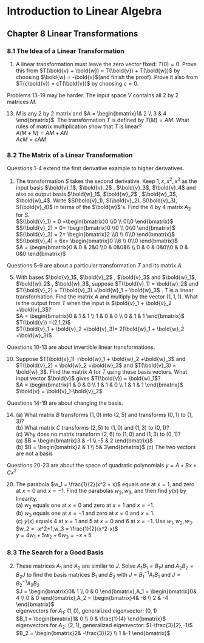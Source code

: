 # Introduction to Linear Algebra
## Chapter 8 Linear Transformations
### 8.1 The Idea of a Linear Transformation
1. A linear transformation must leave the zero vector fixed: $T(0) = 0$. Prove this from $T(\bold{v} + \bold{w}) = T(\bold{v}) + T(\bold{w})$ by choosing $\bold{w} = -\bold{v}$(and finish the proof). Prove it 
also from $T(c\bold{v}) = cT(\bold{v})$ by choosing $c = 0$.

Problems 13-19 may be harder. The input space $V$ contains all 2 by 2 matrices $M$.  

13. $M$ is any 2 by 2 matrix and $A = \begin{bmatrix}1& 2  \\ 3 & 4 \end{bmatrix}$. The transformation $T$ is defined by $T (M) = AM$. What rules of matrix multiplication show that $T$ is linear?  
    $A(M+N) = AM + AN$  
    $AcM = cAM$  
### 8.2 The Matrix of a Linear Transformation
Questions 1-4 extend the first derivative example to higher derivatives.  
1. The transformation $S$ takes the second derivative. Keep $1, x, x^2, x^3$ as the input basis $\bold{v}_1$, $\bold{v}_2$ , $\bold{v}_3$, $\bold{v}_4$ and also as output basis $\bold{w}_1$, $\bold{w}_2$ , $\bold{w}_3$, $\bold{w}_4$. Write $S(\bold{v}_1), S(\bold{v}_2), S(\bold{v}_3), S(\bold{v}_4)$ in terms of the $\bold{w}$'s. Find the 4 by 4 matrix $A_2$ for $S$.    
   $S(\bold{v}_1) = 0 =\begin{bmatrix}0 \\0  \\ 0\\0 \end{bmatrix}$    
   $S(\bold{v}_2) = 0= \begin{bmatrix}0 \\0  \\ 0\\0 \end{bmatrix}$  
   $S(\bold{v}_3) = 2= \begin{bmatrix}2 \\0  \\ 0\\0 \end{bmatrix}$  
   $S(\bold{v}_4) = 6x= \begin{bmatrix}0 \\6  \\ 0\\0 \end{bmatrix}$   
   $A = \begin{bmatrix}0 & 0 & 2&0 \\0 & 0&0&6 \\ 0 & 0 & 0&0\\0 & 0 & 0&0 \end{bmatrix}$

Questions 5-9 are about a particular transformation $T$ and its matrix $A$.

5. With bases $\bold{v}_1$, $\bold{v}_2$ , $\bold{v}_3$ and $\bold{w}_1$, $\bold{w}_2$ , $\bold{w}_3$, suppose $T(\bold{v}_1) = \bold{w}_2$ and $T(\bold{v}_2) = T(\bold{v}_3) =\bold{w}_1 + \bold{w}_3$ . $T$ is a linear transformation. Find the matrix $A$ and multiply by the vector $(1, 1, 1)$. What is the output from $T$ when the input is $\bold{v}_1 + \bold{v}_2 +\bold{v}_3$?  
   $A = \begin{bmatrix}0 & 1 & 1 \\ 1 & 0 & 0  \\ 0 & 1 & 1 \end{bmatrix}$  
   $T(\bold{v}) =(2,1,2)$  
   $T(\bold{v}_1 + \bold{v}_2 +\bold{v}_3)= 2(\bold{w}_1 + \bold{w}_2 +\bold{w}_3)$

Questions 10-13 are about invertible linear transformations. 

10. Suppose $T(\bold{v}_1) =\bold{w}_1 + \bold{w}_2 +\bold{w}_3$ and $T(\bold{v}_2) = \bold{w}_2 +\bold{w}_3$ and $T(\bold{v}_3) = \bold{w}_3$. Find the matrix $A$ for $T$ using these basis vectors. What input vector $\bold{v}$ gives $T(\bold{v}) = \bold{w}_1$?   
    $A = \begin{bmatrix}1 & 0 & 0 \\ 1 & 1 & 0  \\ 1 & 1 & 1 \end{bmatrix}$  
    $\bold{v} = \bold{v}_1-\bold{v}_2$

Questions 14-19 are about changing the basis. 
 
14. (a) What matrix $B$ transforms $(1, 0)$ into $(2, 5)$ and transforms $(0, 1)$ to $(1, 3)$?  
(b) What matrix $C$ transforms $(2, 5)$ to $(1, 0)$ and $(1, 3)$ to $(0, 1)$?  
(c) Why does no matrix transform $(2, 6)$ to $(1, 0)$ and $(1, 3)$ to $(0, 1)$?  
(a) $B = \begin{bmatrix}3 & -1  \\ -5 & 2 \end{bmatrix}$   
(b) $B = \begin{bmatrix}2 & 1  \\ 5& 3\end{bmatrix}$ 
(c) The two vectors are not a basis

Questions 20-23 are about the space of quadratic polynomials $y = A + Bx + C x^2$

20. The parabola $w_1 = \frac{1}{2}(x^2 + x)$ equals one at $x = 1$, and zero at $x = 0$ and $x = -1$.   Find the parabolas $w_2, w_3$, and then find $y(x)$ by linearity.   
(a) $w_2$ equals one at $x = 0$ and zero at $x = 1$ and $x = -1$.  
(b) $w_3$ equals one at $x = -1$ and zero at $x = 0$ and $x = 1$.  
(c) $y(x)$ equals 4 at $x = 1$ and 5 at $x = 0$ and 6 at $x = -1$. Use $w_1, w_2 , w_3.$  
$w_2 = -x^2+1,w_3 = \frac{1}{2}(x^2-x)$  
$y=4w_1+5w_2+6w_3=-x+5$
### 8.3 The Search for a Good Basis
2. These matrices $A_1$ and $A_2$ are similar to $J$. Solve $A_1B_1 = B_1J$ and $A_2B_2 = B_2J$ to find the basis matrices $B_1$ and $B_2$ with $J = B_1^{-1} A_1B_1$ and $J = B_2^{-1} A_2B_2$  
   $J = \begin{bmatrix}0& 1  \\ 0 & 0 \end{bmatrix},A_1 = \begin{bmatrix}0& 4  \\ 0 & 0 \end{bmatrix},A_2 = \begin{bmatrix}4& -8 \\ 2 & -4 \end{bmatrix}$  
   eigenvectors for $A_1$: $(1,0)$, generalized eigenvector: $(0,1)$  
   $B_1 = \begin{bmatrix}1& 0  \\ 0 & \frac{1}{4} \end{bmatrix}$  
    eigenvectors for $A_2$: $(2,1)$, generalized eigenvector: $(-\frac{3}{2},-1)$  
    $B_2 = \begin{bmatrix}2& -\frac{3}{2} \\ 1 &-1 \end{bmatrix}$